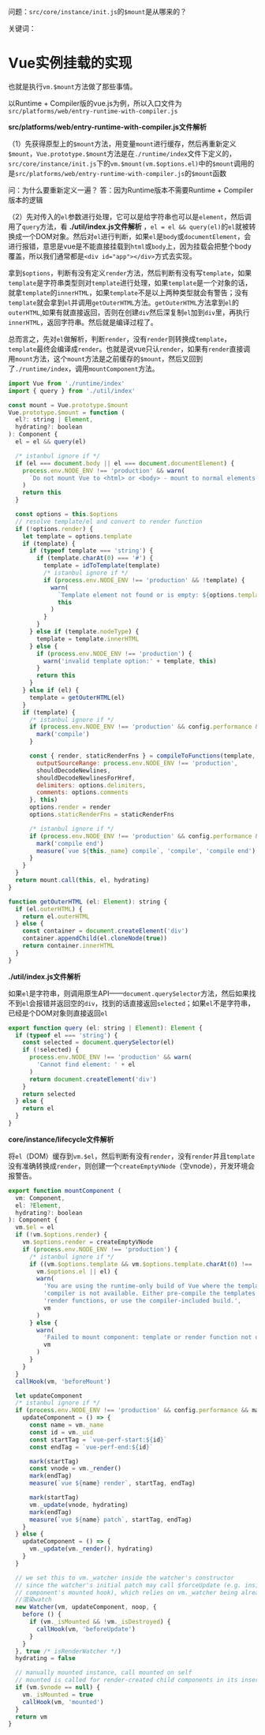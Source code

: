 问题：`src/core/instance/init.js`的`$mount`是从哪来的？

关键词：

# Vue实例挂载的实现

也就是执行`vm.$mount`方法做了那些事情。

以Runtime + Compiler版的vue.js为例，所以入口文件为`src/platforms/web/entry-runtime-with-compiler.js`

**src/platforms/web/entry-runtime-with-compiler.js文件解析**

（1）先获得原型上的`$mount`方法，用变量`mount`进行缓存，然后再重新定义`$mount`，`Vue.prototype.$mount`方法是在`./runtime/index`文件下定义的，`src/core/instance/init.js`下的`vm.$mount(vm.$options.el)`中的`$mount`调用的是`src/platforms/web/entry-runtime-with-compiler.js`的`$mount`函数

问：为什么要重新定义一遍？
答：因为Runtime版本不需要Runtime + Compiler版本的逻辑

（2）先对传入的`el`参数进行处理，它可以是给字符串也可以是`element`，然后调用了`query`方法，看 **./util/index.js文件解析** ，`el = el && query(el)`的`el`就被转换成一个DOM对象。然后对`el`进行判断，如果`el`是`body`或`documentElement`，会进行报错，意思是vue是不能直接挂载到`html`或`body`上，因为挂载会把整个body覆盖，所以我们通常都是`<div id="app"></div>`方式去实现。

拿到`$options`，判断有没有定义`render`方法，然后判断有没有写`template`，如果`template`是字符串类型则对`template`进行处理，如果`template`是一个对象的话，就拿`template`的`innerHTML`，如果`template`不是以上两种类型就会有警告；没有`template`就会拿到`el`并调用`getOuterHTML`方法。`getOuterHTML`方法拿到`el`的`outerHTML`,如果有就直接返回，否则在创建`div`然后深复制`el`加到`div`里，再执行`innerHTML`，返回字符串。然后就是编译过程了。

总而言之，先对`el`做解析，判断`render`，没有`render`则转换成`template`，`template`最终会编译成`render`。也就是说vue只认`render`，如果有`render`直接调用`mount`方法，这个`mount`方法是之前缓存的`$mount`，然后又回到了`./runtime/index`，调用`mountComponent`方法。

```javascript
import Vue from './runtime/index'
import { query } from './util/index'

const mount = Vue.prototype.$mount
Vue.prototype.$mount = function (
  el?: string | Element,
  hydrating?: boolean
): Component {
  el = el && query(el)

  /* istanbul ignore if */
  if (el === document.body || el === document.documentElement) {
    process.env.NODE_ENV !== 'production' && warn(
      `Do not mount Vue to <html> or <body> - mount to normal elements instead.`
    )
    return this
  }

  const options = this.$options
  // resolve template/el and convert to render function
  if (!options.render) {
    let template = options.template
    if (template) {
      if (typeof template === 'string') {
        if (template.charAt(0) === '#') {
          template = idToTemplate(template)
          /* istanbul ignore if */
          if (process.env.NODE_ENV !== 'production' && !template) {
            warn(
              `Template element not found or is empty: ${options.template}`,
              this
            )
          }
        }
      } else if (template.nodeType) {
        template = template.innerHTML
      } else {
        if (process.env.NODE_ENV !== 'production') {
          warn('invalid template option:' + template, this)
        }
        return this
      }
    } else if (el) {
      template = getOuterHTML(el)
    }
    if (template) {
      /* istanbul ignore if */
      if (process.env.NODE_ENV !== 'production' && config.performance && mark) {
        mark('compile')
      }

      const { render, staticRenderFns } = compileToFunctions(template, {
        outputSourceRange: process.env.NODE_ENV !== 'production',
        shouldDecodeNewlines,
        shouldDecodeNewlinesForHref,
        delimiters: options.delimiters,
        comments: options.comments
      }, this)
      options.render = render
      options.staticRenderFns = staticRenderFns

      /* istanbul ignore if */
      if (process.env.NODE_ENV !== 'production' && config.performance && mark) {
        mark('compile end')
        measure(`vue ${this._name} compile`, 'compile', 'compile end')
      }
    }
  }
  return mount.call(this, el, hydrating)
}

function getOuterHTML (el: Element): string {
  if (el.outerHTML) {
    return el.outerHTML
  } else {
    const container = document.createElement('div')
    container.appendChild(el.cloneNode(true))
    return container.innerHTML
  }
}
```

**./util/index.js文件解析**

如果`el`是字符串，则调用原生API——`document.querySelector`方法，然后如果找不到`el`会报错并返回空的`div`，找到的话直接返回`selected`；如果`el`不是字符串，已经是个DOM对象则直接返回`el`

```javascript
export function query (el: string | Element): Element {
  if (typeof el === 'string') {
    const selected = document.querySelector(el)
    if (!selected) {
      process.env.NODE_ENV !== 'production' && warn(
        'Cannot find element: ' + el
      )
      return document.createElement('div')
    }
    return selected
  } else {
    return el
  }
}
```

**core/instance/lifecycle文件解析**

将`el`（DOM）缓存到`vm.$el`，然后判断有没有`render`，没有`render`并且`template`没有准确转换成`render`，则创建一个`createEmptyVNode`（空vnode），开发环境会报警告。

```javascript
export function mountComponent (
  vm: Component,
  el: ?Element,
  hydrating?: boolean
): Component {
  vm.$el = el
  if (!vm.$options.render) {
    vm.$options.render = createEmptyVNode
    if (process.env.NODE_ENV !== 'production') {
      /* istanbul ignore if */
      if ((vm.$options.template && vm.$options.template.charAt(0) !== '#') ||
        vm.$options.el || el) {
        warn(
          'You are using the runtime-only build of Vue where the template ' +
          'compiler is not available. Either pre-compile the templates into ' +
          'render functions, or use the compiler-included build.',
          vm
        )
      } else {
        warn(
          'Failed to mount component: template or render function not defined.',
          vm
        )
      }
    }
  }
  callHook(vm, 'beforeMount')

  let updateComponent
  /* istanbul ignore if */
  if (process.env.NODE_ENV !== 'production' && config.performance && mark) {
    updateComponent = () => {
      const name = vm._name
      const id = vm._uid
      const startTag = `vue-perf-start:${id}`
      const endTag = `vue-perf-end:${id}`

      mark(startTag)
      const vnode = vm._render()
      mark(endTag)
      measure(`vue ${name} render`, startTag, endTag)

      mark(startTag)
      vm._update(vnode, hydrating)
      mark(endTag)
      measure(`vue ${name} patch`, startTag, endTag)
    }
  } else {
    updateComponent = () => {
      vm._update(vm._render(), hydrating)
    }
  }

  // we set this to vm._watcher inside the watcher's constructor
  // since the watcher's initial patch may call $forceUpdate (e.g. inside child
  // component's mounted hook), which relies on vm._watcher being already defined
  //渲染watch
  new Watcher(vm, updateComponent, noop, {
    before () {
      if (vm._isMounted && !vm._isDestroyed) {
        callHook(vm, 'beforeUpdate')
      }
    }
  }, true /* isRenderWatcher */)
  hydrating = false

  // manually mounted instance, call mounted on self
  // mounted is called for render-created child components in its inserted hook
  if (vm.$vnode == null) {
    vm._isMounted = true
    callHook(vm, 'mounted')
  }
  return vm
}
```
